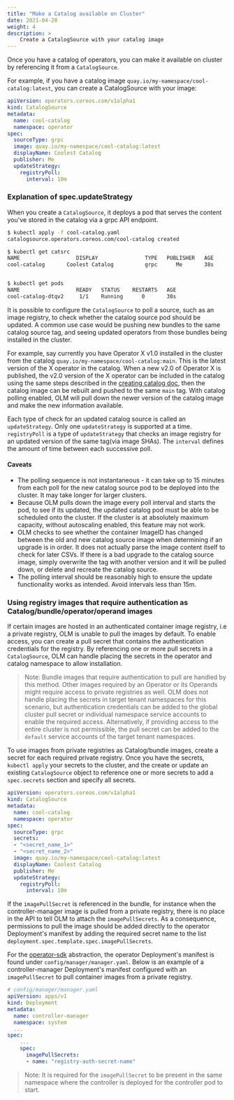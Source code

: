 ```yaml
---
title: "Make a Catalog available on Cluster"
date: 2021-04-28
weight: 4
description: >
    Create a CatalogSource with your catalog image
---
```


Once you have a catalog of operators, you can make it available on cluster by referencing it from a `CatalogSource`.


For example, if you have a catalog image `quay.io/my-namespace/cool-catalog:latest`, you can create a CatalogSource with your image: 

```yaml
apiVersion: operators.coreos.com/v1alpha1
kind: CatalogSource
metadata:
  name: cool-catalog
  namespace: operator
spec:
  sourceType: grpc
  image: quay.io/my-namespace/cool-catalog:latest
  displayName: Coolest Catalog
  publisher: Me
  updateStrategy:
    registryPoll:
      interval: 10m
```

### Explanation of spec.updateStrategy

When you create a `CatalogSource`, it deploys a pod that serves the content you've stored in the catalog via a grpc API endpoint. 

```bash 
$ kubectl apply -f cool-catalog.yaml 
catalogsource.operators.coreos.com/cool-catalog created

$ kubectl get catsrc
NAME                  DISPLAY               TYPE   PUBLISHER   AGE
cool-catalog       Coolest Catalog          grpc      Me       38s


$ kubectl get pods
NAME                  READY   STATUS    RESTARTS   AGE
cool-catalog-dtqv2     1/1    Running      0       30s
```

It is possible to configure the `CatalogSource` to poll a source, such as an image registry, to check whether the catalog source pod should be updated. A common use case would be pushing new bundles to the same catalog source tag, and seeing updated operators from those bundles being installed in the cluster. 

For example, say currently you have Operator X v1.0 installed in the cluster from the catalog `quay.io/my-namespace/cool-catalog:main`. This is the latest version of the X operator in the catalog. When a new v2.0 of Operator X is published, the v2.0 version of the X operator can be included in the catalog using the same steps described in the [creating catalog doc][creating-a-catalog-steps], then the catalog image can be rebuilt and pushed to the same `main` tag. With catalog polling enabled, OLM will pull down the newer version of the catalog image and make the new information available. 

Each type of check for an updated catalog source is called an `updateStrategy`. Only one `updateStrategy` is supported at a time. `registryPoll` is a type of `updateStrategy` that checks an image registry for an updated version of the same tag(via image SHAs). The `interval` defines the amount of time between each successive poll.

#### Caveats

- The polling sequence is not instantaneous - it can take up to 15 minutes from each poll for the new catalog source pod to be deployed into the cluster. It may take longer for larger clusters.
- Because OLM pulls down the image every poll interval and starts the pod, to see if its updated, the updated catalog pod must be able to be scheduled onto the cluster. If the cluster is at absolutely maximum capacity, without autoscaling enabled, this feature may not work.
- OLM checks to see whether the container ImageID has changed between the old and new catalog source image when determining if an upgrade is in order. It does not actually parse the image content itself to check for later CSVs. If there is a bad upgrade to the catalog source image, simply overwrite the tag with another version and it will be pulled down, or delete and recreate the catalog source.
- The polling interval should be reasonably high to ensure the update functionality works as intended. Avoid intervals less than 15m.

### Using registry images that require authentication as Catalog/bundle/operator/operand images 

If certain images are hosted in an authenticated container image registry, i.e a private registry, OLM is unable to pull the images by default. To enable access, you can create a pull secret that contains the authentication credentials for the registry. By referencing one or more pull secrets in a `CatalogSource`, OLM can handle placing the secrets in the operator and catalog namespace to allow installation.

> Note: Bundle images that require authentication to pull are handled by this method. Other images required by an Operator or its Operands might require access to private registries as well. OLM does not handle placing the secrets in target tenant namespaces for this scenario, but authentication credentials can be added to the global cluster pull secret or individual namespace service accounts to enable the required access. Alternatively, if providing access to the entire cluster is not permissible, the pull secret can be added to the `default` service accounts of the target tenant namespaces.

To use images from private registries as Catalog/bundle images, create a secret for each required private registry. Once you have the secrets, `kubectl apply` your secrets to the cluster, and the create or update an existing `CatalogSource` object to reference one or more secrets to add a `spec.secrets` section and specify all secrets.

```yaml
apiVersion: operators.coreos.com/v1alpha1
kind: CatalogSource
metadata:
  name: cool-catalog
  namespace: operator
spec:
  sourceType: grpc
  secrets: 
  - "<secret_name_1>"
  - "<secret_name_2>"
  image: quay.io/my-namespace/cool-catalog:latest
  displayName: Coolest Catalog
  publisher: Me
  updateStrategy:
    registryPoll:
      interval: 10m
```

If the `imagePullSecret` is referenced in the bundle, for instance when the controller-manager image is pulled from a private registry, there is no place in the API to tell OLM to attach the `imagePullSecrets`. As a consequence, permissions to pull the image should be added directly to the operator Deployment's manifest by adding the required secret name to the list `deployment.spec.template.spec.imagePullSecrets`. 

For the [operator-sdk](https://sdk.operatorframework.io/) abstraction, the operator Deployment's manifest is found under `config/manager/manager.yaml`. Below is an example of a controller-manager Deployment's manifest configured with an `imagePullSecret` to pull container images from a private registry.

```yaml
# config/manager/manager.yaml
apiVersion: apps/v1
kind: Deployment
metadata:
  name: controller-manager
  namespace: system
  ...
spec:
    ...
    spec:
      imagePullSecrets:
      - name: "registry-auth-secret-name"
```

> Note: It is required for the `imagePullSecret` to be present in the same namespace where the controller is deployed for the controller pod to start.


[creating-a-catalog-steps]: /docs/tasks/creating-a-catalog/#creating-a-catalog
